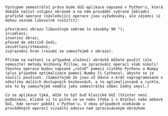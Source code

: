     Výstupem semestrální práce bude GUI-aplikace napsaná v Python'u, která dokáže načíst vstupní obrázek a na něm provádět vybrané základní grafické operace (následující operace jsou vyžadovány, ale zájemci si mohou seznam libovolně rozšířit):

	převrácení obrazu libovolným směrem (o násobky 90 °);
	zrcadlení;
	inverzní obraz;
	převod do odstínů šedi;
	zesvětlení/ztmavení;
	zvýraznění hran (rozumí se samozřejmě v obraze).

	Přitom na načtení (a případné uložení) obrázků můžete použít (ale nemusíte) metody knihovny Pillow, na zpracování operací však nikoli! Všechny operace budou napsané „ručně“ pomocí čistého Pythonu a Numpy (plus případné optimalizace pomocí Numby či Cythonu), abyste se je naučili používat. (Samozřejmě že jsou už dávno x-krát naprogramované v několika dalších dostupných knihovnách, a to optimalizovaně a rychle, ale to by samozřejmě nemělo jako semestrálka vůbec žádný smysl.)

	Co se aplikace týká, může to být buď klasické GUI (tkinter není podmínkou, klidně si to pište ve wx nebo třeba i v Qtéčku) nebo webové GUI, kde server poběží v Python'u. V obou případech očekávám u prováděných operací vizuální odezvu nad zpracovávaným obrázkem
